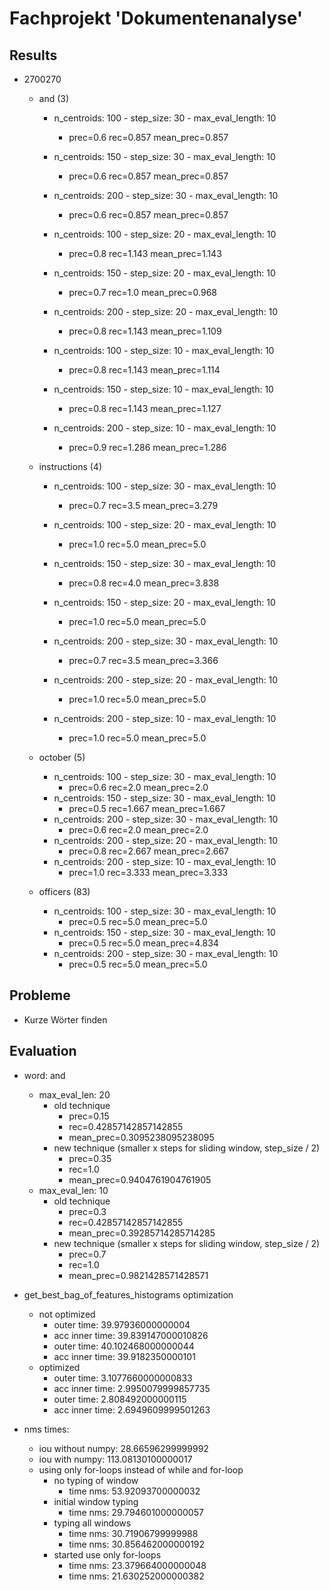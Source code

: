 # Fachprojekt 'Dokumentenanalyse'

## Results

- 2700270
    - and (3)
        - n_centroids: 100 - step_size: 30 - max_eval_length: 10
            - prec=0.6 rec=0.857 mean_prec=0.857
        - n_centroids: 150 - step_size: 30 - max_eval_length: 10
            - prec=0.6 rec=0.857 mean_prec=0.857
        - n_centroids: 200 - step_size: 30 - max_eval_length: 10
            - prec=0.6 rec=0.857 mean_prec=0.857

        - n_centroids: 100 - step_size: 20 - max_eval_length: 10
            - prec=0.8 rec=1.143 mean_prec=1.143
        - n_centroids: 150 - step_size: 20 - max_eval_length: 10
            - prec=0.7 rec=1.0 mean_prec=0.968
        - n_centroids: 200 - step_size: 20 - max_eval_length: 10
            - prec=0.8 rec=1.143 mean_prec=1.109

        - n_centroids: 100 - step_size: 10 - max_eval_length: 10
            - prec=0.8 rec=1.143 mean_prec=1.114
        - n_centroids: 150 - step_size: 10 - max_eval_length: 10
            - prec=0.8 rec=1.143 mean_prec=1.127
        - n_centroids: 200 - step_size: 10 - max_eval_length: 10
            - prec=0.9 rec=1.286 mean_prec=1.286

    - instructions (4)
        - n_centroids: 100 - step_size: 30 - max_eval_length: 10
            - prec=0.7 rec=3.5 mean_prec=3.279
        - n_centroids: 100 - step_size: 20 - max_eval_length: 10
            - prec=1.0 rec=5.0 mean_prec=5.0

        - n_centroids: 150 - step_size: 30 - max_eval_length: 10
            - prec=0.8 rec=4.0 mean_prec=3.838
        - n_centroids: 150 - step_size: 20 - max_eval_length: 10
            - prec=1.0 rec=5.0 mean_prec=5.0

        - n_centroids: 200 - step_size: 30 - max_eval_length: 10
            - prec=0.7 rec=3.5 mean_prec=3.366
        - n_centroids: 200 - step_size: 20 - max_eval_length: 10
            - prec=1.0 rec=5.0 mean_prec=5.0
        - n_centroids: 200 - step_size: 10 - max_eval_length: 10
            - prec=1.0 rec=5.0 mean_prec=5.0

    - october (5)
        - n_centroids: 100 - step_size: 30 - max_eval_length: 10
            - prec=0.6 rec=2.0 mean_prec=2.0
        - n_centroids: 150 - step_size: 30 - max_eval_length: 10
            - prec=0.5 rec=1.667 mean_prec=1.667
        - n_centroids: 200 - step_size: 30 - max_eval_length: 10
            - prec=0.6 rec=2.0 mean_prec=2.0
        - n_centroids: 200 - step_size: 20 - max_eval_length: 10
            - prec=0.8 rec=2.667 mean_prec=2.667
        - n_centroids: 200 - step_size: 10 - max_eval_length: 10
            - prec=1.0 rec=3.333 mean_prec=3.333
    - officers (83)
        - n_centroids: 100 - step_size: 30 - max_eval_length: 10
            - prec=0.5 rec=5.0 mean_prec=5.0
        - n_centroids: 150 - step_size: 30 - max_eval_length: 10
            - prec=0.5 rec=5.0 mean_prec=4.834
        - n_centroids: 200 - step_size: 30 - max_eval_length: 10
            - prec=0.5 rec=5.0 mean_prec=5.0

## Probleme

- Kurze Wörter finden

## Evaluation

- word: and
    - max_eval_len: 20
        - old technique
            - prec=0.15
            - rec=0.42857142857142855 
            - mean_prec=0.3095238095238095
        - new technique (smaller x steps for sliding window, step_size / 2)
            - prec=0.35
            - rec=1.0
            - mean_prec=0.9404761904761905
    - max_eval_len: 10
        - old technique
            - prec=0.3
            - rec=0.42857142857142855
            - mean_prec=0.39285714285714285
        - new technique (smaller x steps for sliding window, step_size / 2)
            - prec=0.7
            - rec=1.0
            - mean_prec=0.9821428571428571

- get_best_bag_of_features_histograms optimization
    - not optimized
        - outer time: 39.97936000000004
        - acc inner time: 39.839147000010826
        - outer time: 40.102468000000044
        - acc inner time: 39.9182350000101
    - optimized
        - outer time: 3.1077660000000833
        - acc inner time: 2.9950079999857735
        - outer time: 2.808492000000115
        - acc inner time: 2.6949609999501263

- nms times:
    - iou without numpy: 28.66596299999992
    - iou with numpy: 113.08130100000017
    - using only for-loops instead of while and for-loop
        - no typing of window
            - time nms: 53.92093700000032
        - initial window typing
            - time nms: 29.794601000000057
        - typing all windows
            - time nms: 30.71906799999988
            - time nms: 30.856462000000192
        - started use only for-loops
            - time nms: 23.379664000000048
            - time nms: 21.630252000000382


